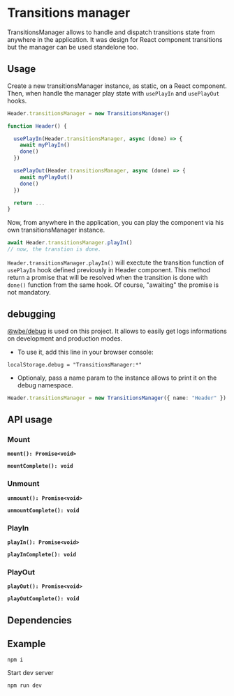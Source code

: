 # Transitions manager

TransitionsManager allows to handle and dispatch transitions state from anywhere in the application.
It was design for React component transitions but the manager can be used standelone too.

## Usage

Create a new transitionsManager instance, as static, on a React component.  
Then, when handle the manager play state with `usePlayIn` and `usePlayOut` hooks.

```ts
Header.transitionsManager = new TransitionsManager()

function Header() {

  usePlayIn(Header.transitionsManager, async (done) => {
    await myPlayIn()
    done()
  })

  usePlayOut(Header.transitionsManager, async (done) => {
    await myPlayOut()
    done()
  })

  return ...
}
```

Now, from anywhere in the application, you can play the component via his own transitionsManager instance.

```js
await Header.transitionsManager.playIn()
// now, the transtion is done.
```

`Header.transitionsManager.playIn()` will exectute the transition function of `usePlayIn` hook defined previously in Header component.
This method return a promise that will be resolved when the transition is done with `done()` function from the same hook.
Of course, "awaiting" the promise is not mandatory.

## debugging

[@wbe/debug](https://github.com/willybrauner/debug) is used on this project. It allows to easily get logs informations on development and production modes.

- To use it, add this line in your browser console:

```
localStorage.debug = "TransitionsManager:*"
```

- Optionaly, pass a name param to the instance allows to print it on the debug namespace.

```ts
Header.transitionsManager = new TransitionsManager({ name: "Header" })
```

## API usage

### Mount

**`mount(): Promise<void>`**

**`mountComplete(): void`**

### Unmount

**`unmount(): Promise<void>`**

**`unmountComplete(): void`**

### PlayIn

**`playIn(): Promise<void>`**

**`playInComplete(): void`**

### PlayOut

**`playOut(): Promise<void>`**

**`playOutComplete(): void`**

## Dependencies

## Example

```shell
npm i
```

Start dev server

```shell
npm run dev
```
